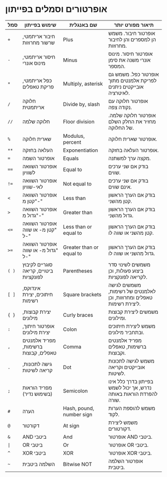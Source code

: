 # אופרטורים וסמלים בפייתון

| סמל | שימוש בפייתון | שם באנגלית | תיאור מפורט יותר |
|--------|------------------------|---------------------|--------------------------|
| `+`    | חיבור אריתמטי, שרשור מחרוזות | Plus | אופרטור חיבור. משמש הן למספרים והן לחיבור מחרוזות. |
| `-`    | חיסור אריתמטי, מינוס אונרי | Minus | אופרטור חיסור. מינוס אונרי משנה את סימן המספר. |
| `*`    | כפל אריתמטי, פריקת טאפלים | Multiply, asterisk | אופרטור כפל. משמש גם לפריקת אלמנטים מתוך אובייקטים ניתנים לאיטרציה. |
| `/`    | חלוקה אריתמטית | Divide by, slash | אופרטור חלוקה עם נקודה צפה. |
| `//`   | חלוקה שלמה | Floor division | אופרטור חלוקה שלמה. מחזיר את החלק השלם של החלוקה. |
| `%`    | שארית חלוקה | Modulus, percent | אופרטור שארית חלוקה. |
| `**`   | העלאה בחזקה | Exponentiation | אופרטור העלאה בחזקה. |
| `=`    | אופרטור השמה | Equals | מקצה ערך למשתנה. |
| `==`   | אופרטור השוואה לשוויון | Equal to | בודק אם שני ערכים שווים. |
| `!=`   | אופרטור השוואה לאי-שוויון | Not equal to | בודק אם שני ערכים אינם שווים. |
| `<`    | אופרטור השוואה "קטן מ-" | Less than | בודק אם הערך הראשון קטן מהשני. |
| `>`    | אופרטור השוואה "גדול מ-" | Greater than | בודק אם הערך הראשון גדול מהשני. |
| `<=`   | אופרטור השוואה "קטן מ- או שווה ל-" | Less than or equal to | בודק אם הערך הראשון קטן מהשני או שווה לו. |
| `>=`   | אופרטור השוואה "גדול מ- או שווה ל-" | Greater than or equal to | בודק אם הערך הראשון גדול מהשני או שווה לו. |
| `( )`  | סוגריים לקיבוץ ביטויים, קריאה לפונקציות | Parentheses | משמשים לשינוי סדר ביצוע פעולות, וכן לקריאה לפונקציות. |
| `[ ]`  | אינדוקס, חיתוכים, יצירת רשימות | Square brackets | משמשים לגישה לאלמנטים של רשימות, טאפלים ומחרוזות, וכן ליצירת רשימות. |
| `{ }`  | יצירת קבוצות, מילונים | Curly braces | משמשים ליצירת קבוצות ומילונים. |
| `:`    | אופרטור חיתוך, יצירת מילונים | Colon | משמש ליצירת חיתוכים ובתחביר מילונים. |
| `,`    | מפריד אלמנטים ברשימות, טאפלים, קבוצות | Comma | מפריד אלמנטים ברשימות, טאפלים וקבוצות. |
| `.`    | גישה לתכונות, קריאה לשיטות | Dot | משמש לגישה לתכונות אובייקטים וקריאה לשיטות. |
| `;`    | מפריד הוראות (בשימוש נדיר) | Semicolon | בפייתון בדרך כלל אינו נדרש, אך יכול לשמש להפרדת הוראות באותה שורה. |
| `#`    | הערה | Hash, pound, number sign | משמש להוספת הערות לקוד. |
| `@`    | דקורטור | At sign | משמש ליצירת דקורטורים. |
| `&`    | AND ביטבי | And | אופרטור AND ביטבי. |
| `\|`   | OR ביטבי | Or | אופרטור OR ביטבי. |
| `^`    | XOR ביטבי | XOR | אופרטור XOR ביטבי. |
| `~`    | השלמה ביטבית | Bitwise NOT | אופרטור השלמה ביטבית. |